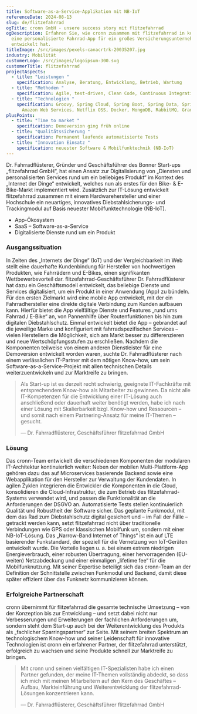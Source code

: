 ```yaml
---
title: Software-as-a-Service-Applikation mit NB-IoT
referenceDate: 2024-08-13
slug: de/flitzefahrrad
ogTitle: cronn GmbH - unsere success story mit flitzefahrrad
ogDescription: Erfahren Sie, wie cronn zusammen mit flitzefahrrad in kurzer Zeit
  eine personalisierte Fahrrad-App für ein großes Versicherungsunternehmen
  entwickelt hat.
titleImage: /src/images/pexels-canacrtrk-20035207.jpg
industry: Mobilität
customerLogo: /src/images/logoipsum-300.svg
customerTitle: flitzefahrrad
projectAspects:
  - title: "Leistungen "
    specification: Analyse, Beratung, Entwicklung, Betrieb, Wartung
  - title: "Methoden "
    specification: Agile, test-driven, Clean Code, Continuous Integration
  - title: "Technologien "
    specification: Groovy, Spring Cloud, Spring Boot, Spring Data, Spring Security,
      Amazon Web Services, Netflix OSS, Docker, MongoDB, RabbitMQ, Gradle
plusPoints:
  - title: "Time to market "
    specification: Demoversion ging früh online
  - title: "Qualitätssicherung "
    specification: Permanent laufende automatisierte Tests
  - title: "Innovation Einsatz "
    specification: neuester Software & Mobilfunktechnik (NB-IoT)
---
```

Dr. Fahrradflüsterer, Gründer und Geschäftsführer des Bonner Start-ups „flitzefahrrad GmbH“, hat einen Ansatz zur Digitalisierung von „Diensten und personalisierten Services rund um ein beliebiges Produkt“ im Kontext des „Internet der Dinge“ entwickelt, welches nun als erstes für den Bike- & E-Bike-Markt implementiert wird. Zusätzlich zur IT-Lösung entwickelt flitzefahrrad zusammen mit einem Hardwarehersteller und einer Hochschule ein neuartiges, innovatives Diebstahlsicherungs- und Trackingmodul auf Basis neuester Mobilfunktechnologie (NB-IoT).

* App-Ökosystem
* SaaS – Software-as-a-Service
* Digitalisierte Dienste rund um ein Produkt

### Ausgangssituation

In Zeiten des „Internets der Dinge“ (IoT) und der Vergleichbarkeit im Web stellt eine dauerhafte Kundenbindung für Hersteller von hochwertigen Produkten, wie Fahrrädern und E-Bikes, einen signifikanten Wettbewerbsvorteil dar. flitzefahrrad-Geschäftsführer Dr. Fahrradflüsterer hat dazu ein Geschäftsmodell entwickelt, das beliebige Dienste und Services digitalisiert, um ein Produkt in einer Anwendung (App) zu bündeln. Für den ersten Zielmarkt wird eine mobile App entwickelt, mit der ein Fahrradhersteller eine direkte digitale Verbindung zum Kunden aufbauen kann. Hierfür bietet die App vielfältige Dienste und Features „rund ums Fahrrad / E-Bike“ an, von Pannenhilfe über Routenfunktionen bis hin zum digitalen Diebstahlschutz. Einmal entwickelt bietet die App – gebrandet auf die jeweilige Marke und konfiguriert mit fahrradspezifischen Services – vielen Herstellern die Möglichkeit, sich am Markt besser zu differenzieren und neue Wertschöpfungsstufen zu erschließen. Nachdem die Komponenten teilweise von einem anderen Dienstleister für eine Demoversion entwickelt worden waren, suchte Dr. Fahrradflüsterer nach einem verlässlichen IT-Partner mit dem nötigen Know-how, um sein Software-as-a-Service-Projekt mit allen technischen Details weiterzuentwickeln und zur Marktreife zu bringen.

> Als Start-up ist es derzeit recht schwierig, geeignete IT-Fachkräfte mit entsprechendem Know-how als Mitarbeiter zu gewinnen. Da nicht alle IT-Kompetenzen für die Entwicklung einer IT-Lösung auch anschließend oder dauerhaft weiter benötigt werden, habe ich nach einer Lösung mit Skalierbarkeit bzgl. Know-how und Ressourcen – und somit nach einem Partnering-Ansatz für meine IT-Themen – gesucht.
>
> — Dr. Fahrradflüsterer, Geschäftsführer flitzefahrrad GmbH

### Lösung

Das cronn-Team entwickelt die verschiedenen Komponenten der modularen IT-Architektur kontinuierlich weiter: Neben der mobilen Multi-Plattform-App gehören dazu das auf Microservices basierende Backend sowie eine Webapplikation für den Hersteller zur Verwaltung der Kundendaten. In agilen Zyklen integrieren die Entwickler die Komponenten in die Cloud, konsolidieren die Cloud-Infrastruktur, die zum Betrieb des flitzefahrrad-Systems verwendet wird, und passen die Funktionalität an die Anforderungen der DSGVO an. Automatisierte Tests stellen kontinuierlich Qualität und Robustheit der Software sicher. Das geplante Funkmodul, mit dem das Rad zum Diebstahlschutz digital gesichert und – im Fall der Fälle – getrackt werden kann, setzt flitzefahrrad nicht über traditionelle Verbindungen wie GPS oder klassischen Mobilfunk um, sondern mit einer NB-IoT-Lösung. Das „Narrow-Band Internet of Things“ ist ein auf LTE basierender Funkstandard, der speziell für die Vernetzung von IoT-Geräten entwickelt wurde. Die Vorteile liegen u. a. bei einem extrem niedrigen Energieverbrauch, einer robusten Übertragung, einer hervorragenden (EU-weiten) Netzabdeckung und einer einmaligen „lifetime fee“ für die Mobilfunknutzung. Mit seiner Expertise beteiligt sich das cronn-Team an der Definition der Schnittstelle zwischen Funkmodul und Backend, damit diese später effizient über das Funknetz kommunizieren können.

### Erfolgreiche Partnerschaft

cronn übernimmt für flitzefahrrad die gesamte technische Umsetzung – von der Konzeption bis zur Entwicklung – und setzt dabei nicht nur Verbesserungen und Erweiterungen der fachlichen Anforderungen um, sondern steht dem Start-up auch bei der Weiterentwicklung des Produkts als „fachlicher Sparringspartner“ zur Seite. Mit seinem breiten Spektrum an technologischem Know-how und seiner Leidenschaft für innovative Technologien ist cronn ein erfahrener Partner, der flitzefahrrad unterstützt, erfolgreich zu wachsen und seine Produkte schnell zur Marktreife zu bringen.

> Mit cronn und seinen vielfältigen IT-Spezialisten habe ich einen Partner gefunden, der meine IT-Themen vollständig abdeckt, so dass ich mich mit meinen Mitarbeitern auf den Kern des Geschäftes – Aufbau, Markteinführung und Weiterentwicklung der flitzefahrrad-Lösungen konzentrieren kann.
>
> — Dr. Fahrradflüsterer, Geschäftsführer flitzefahrrad GmbH
